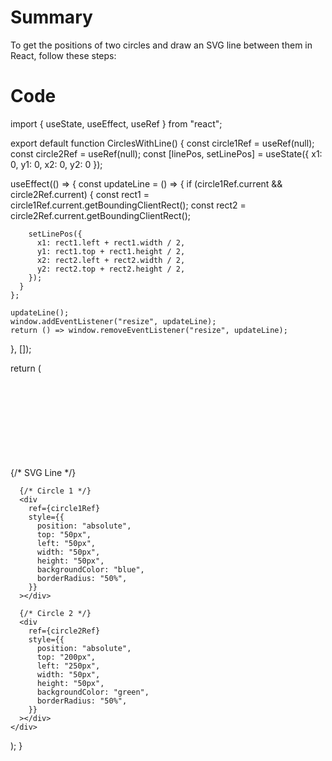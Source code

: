 # Summary

To get the positions of two circles and draw an SVG line between them in React, follow these steps:

# Code

import { useState, useEffect, useRef } from "react";

export default function CirclesWithLine() {
const circle1Ref = useRef(null);
const circle2Ref = useRef(null);
const [linePos, setLinePos] = useState({ x1: 0, y1: 0, x2: 0, y2: 0 });

useEffect(() => {
const updateLine = () => {
if (circle1Ref.current && circle2Ref.current) {
const rect1 = circle1Ref.current.getBoundingClientRect();
const rect2 = circle2Ref.current.getBoundingClientRect();

        setLinePos({
          x1: rect1.left + rect1.width / 2,
          y1: rect1.top + rect1.height / 2,
          x2: rect2.left + rect2.width / 2,
          y2: rect2.top + rect2.height / 2,
        });
      }
    };

    updateLine();
    window.addEventListener("resize", updateLine);
    return () => window.removeEventListener("resize", updateLine);

}, []);

return (
<div style={{ position: "relative", height: "300px" }}>
{/* SVG Line */}
<svg
style={{
position: "absolute",
top: 0,
left: 0,
width: "100%",
height: "100%",
pointerEvents: "none",
}}
>
<line
x1={linePos.x1}
y1={linePos.y1}
x2={linePos.x2}
y2={linePos.y2}
stroke="red"
strokeWidth="2"
/>
</svg>

      {/* Circle 1 */}
      <div
        ref={circle1Ref}
        style={{
          position: "absolute",
          top: "50px",
          left: "50px",
          width: "50px",
          height: "50px",
          backgroundColor: "blue",
          borderRadius: "50%",
        }}
      ></div>

      {/* Circle 2 */}
      <div
        ref={circle2Ref}
        style={{
          position: "absolute",
          top: "200px",
          left: "250px",
          width: "50px",
          height: "50px",
          backgroundColor: "green",
          borderRadius: "50%",
        }}
      ></div>
    </div>

);
}